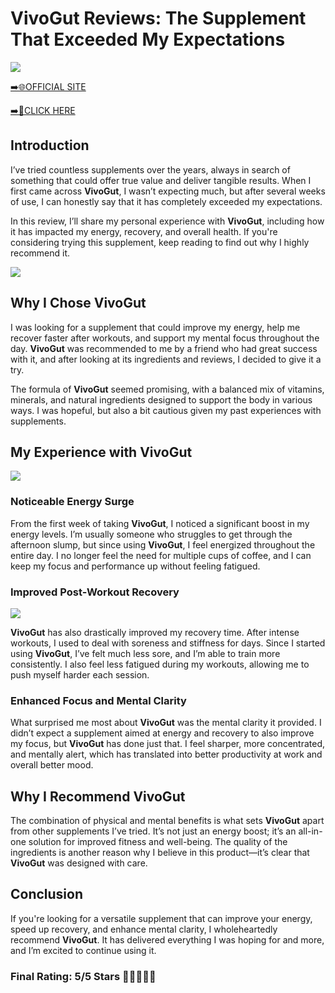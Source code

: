 # **VivoGut Reviews**: The Supplement That Exceeded My Expectations

[![](https://static.vecteezy.com/system/resources/thumbnails/019/896/014/small/buy-now-gradient-button-with-cart-symbol-buy-now-illustration-png.png)](https://edetoop.top/lander/sugarpreland-1/vivogut.html) 

[➡️🌐OFFICIAL SITE](https://edetoop.top/lander/sugarpreland-1/vivogut.html) 

[➡️🔗CLICK HERE](https://edetoop.top/lander/sugarpreland-1/vivogut.html) 


## Introduction

I’ve tried countless supplements over the years, always in search of something that could offer true value and deliver tangible results. When I first came across **VivoGut**, I wasn’t expecting much, but after several weeks of use, I can honestly say that it has completely exceeded my expectations.

In this review, I’ll share my personal experience with **VivoGut**, including how it has impacted my energy, recovery, and overall health. If you're considering trying this supplement, keep reading to find out why I highly recommend it.

[![](https://wallpapers.com/images/hd/red-order-now-button-udg4jcj4arvn8b0n-2.png)](https://edetoop.top/lander/sugarpreland-1/vivogut.html)  

## Why I Chose **VivoGut**

I was looking for a supplement that could improve my energy, help me recover faster after workouts, and support my mental focus throughout the day. **VivoGut** was recommended to me by a friend who had great success with it, and after looking at its ingredients and reviews, I decided to give it a try.

The formula of **VivoGut** seemed promising, with a balanced mix of vitamins, minerals, and natural ingredients designed to support the body in various ways. I was hopeful, but also a bit cautious given my past experiences with supplements.

## My Experience with **VivoGut**

[![](https://static.vecteezy.com/system/resources/thumbnails/019/896/014/small/buy-now-gradient-button-with-cart-symbol-buy-now-illustration-png.png)](https://edetoop.top/lander/sugarpreland-1/vivogut.html)

### Noticeable Energy Surge

From the first week of taking **VivoGut**, I noticed a significant boost in my energy levels. I’m usually someone who struggles to get through the afternoon slump, but since using **VivoGut**, I feel energized throughout the entire day. I no longer feel the need for multiple cups of coffee, and I can keep my focus and performance up without feeling fatigued.

### Improved Post-Workout Recovery

[![](https://wallpapers.com/images/hd/red-order-now-button-udg4jcj4arvn8b0n-2.png)](https://edetoop.top/lander/sugarpreland-1/vivogut.html)  

**VivoGut** has also drastically improved my recovery time. After intense workouts, I used to deal with soreness and stiffness for days. Since I started using **VivoGut**, I’ve felt much less sore, and I’m able to train more consistently. I also feel less fatigued during my workouts, allowing me to push myself harder each session.

### Enhanced Focus and Mental Clarity

What surprised me most about **VivoGut** was the mental clarity it provided. I didn’t expect a supplement aimed at energy and recovery to also improve my focus, but **VivoGut** has done just that. I feel sharper, more concentrated, and mentally alert, which has translated into better productivity at work and overall better mood.

## Why I Recommend **VivoGut**

The combination of physical and mental benefits is what sets **VivoGut** apart from other supplements I’ve tried. It’s not just an energy boost; it’s an all-in-one solution for improved fitness and well-being. The quality of the ingredients is another reason why I believe in this product—it’s clear that **VivoGut** was designed with care.

## Conclusion

If you're looking for a versatile supplement that can improve your energy, speed up recovery, and enhance mental clarity, I wholeheartedly recommend **VivoGut**. It has delivered everything I was hoping for and more, and I’m excited to continue using it.

### Final Rating: 5/5 Stars 🌟🌟🌟🌟🌟
